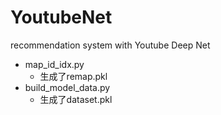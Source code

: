 # YoutubeNet
recommendation system with Youtube Deep Net
* map_id_idx.py
  * 生成了remap.pkl
* build_model_data.py
  * 生成了dataset.pkl